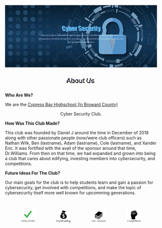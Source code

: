 <img src="https://raw.githubusercontent.com/Lin8x/CyberSecCanvas/master/images/glitchywaves.gif" width="100%" height="10">

<p align="center"> <img src="https://raw.githubusercontent.com/Lin8x/CyberSecCanvas/master/images/cyber.gif" width="100%" height="90%"> </p>

## <p align="center"> <img src="https://raw.githubusercontent.com/Lin8x/CyberSecCanvas/master/images/AboutUsLogoGif.gif" width="20%" height="20%"> </p>

**Who Are We?**

We are the [Cypress Bay Highschool (In Broward County)](https://www.browardschools.com/cypressbay) <p align="center">  Cyber Security Club.
  
**How Was This Club Made?**
  
This club was founded by Daniel J around the time in December of 2018 along with other passionate people (now/were club officers) such as Nathan Wilk, Ben (lastname), Adam (lastname), Cole (lastname), and Xander Eric. It was fortified with the avail of the sponsor around that time, Dr.Williams. From then on that time, we had expanded and grown into being a club that cares about edifying, investing members into cybersecurity, and competitions.

**Future Ideas For The Club?**

Our main goals for the club is to help students learn and gain a passion for cybersecurity, get involved with competitions, and make the topic of cybersecurity itself more well known for upcomming generations.

<!--- 
- Description about the club
- Welcomes newcomers
- Talks about the foundation and ideas

--->

<img src="https://raw.githubusercontent.com/Lin8x/CyberSecCanvas/master/images/glitchywaves.gif" width="100%" height="10">

<p align="center"> &nbsp; &nbsp; <img src="https://raw.githubusercontent.com/Lin8x/CyberSecCanvas/master/images/gettingstartedlogo.JPG" width="10%" height="10%"> &nbsp; &nbsp; &nbsp; &nbsp; &nbsp; &nbsp; &nbsp; &nbsp; <img src="https://raw.githubusercontent.com/Lin8x/CyberSecCanvas/master/images/fundraisinglogo.JPG" width="10%" height="10%"> &nbsp; &nbsp; &nbsp; &nbsp; &nbsp; &nbsp; &nbsp; &nbsp; <img src="https://raw.githubusercontent.com/Lin8x/CyberSecCanvas/master/images/ourlessonslogo.JPG" width="10%" height="10%"> &nbsp; &nbsp; &nbsp; &nbsp; &nbsp; &nbsp; &nbsp; &nbsp; <img src="https://raw.githubusercontent.com/Lin8x/CyberSecCanvas/master/images/ourcompetitionslogo.JPG" width="10%" height="10%"> &nbsp; &nbsp; </p> 

<!--- 
* [How to Join]()
* [Our Lessons and Files]()
* [Our Currency Systen]()
* [Performing Competitions]()
* [Fundraising]()
* [Our Club Roles and Staff]()
--->

<img src="https://raw.githubusercontent.com/Lin8x/CyberSecCanvas/master/images/glitchywaves.gif" width="100%" height="10">
